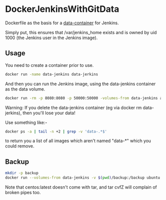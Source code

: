 # DockerJenkinsWithGitData

Dockerfile as the basis for a [data-container](https://docs.docker.com/userguide/dockervolumes/) for Jenkins. 

Simply put, this ensures that /var/jenkins_home exists and is owned by uid 1000 (the Jenkins user in the Jenkins image).

## Usage
You need to create a container prior to use.

```bash
docker run -name data-jenkins data-jerkins
```

And then you can run the Jenkins image, using the data-jenkins container as the data volume.

```bash
docker run -rm -p 8080:8080 -p 50000:50000 -volumes-from data-jenkins andrewgortonuk/dockerjenkinswithgit
```

Warning: If you delete the data-jenkins container (eg via docker rm data-jerkins), then you'll lose your data!

Use something like:-

```bash
docker ps -a | tail -n +2 | grep -v 'data-.*$'
```

to return you a list of all images which aren't named "data-*" which you could remove.

## Backup

```bash
mkdir -p backup
docker run --volumes-from data-jenkins -v $(pwd)/backup:/backup ubuntu tar cvf /backup/backup.tar /var/jenkins_home
```

Note that centos:latest doesn't come with tar, and tar cvfZ will complain of broken pipes too.







